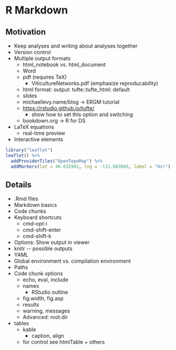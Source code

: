 # R Markdown 

## Motivation

- Keep analyses and writing about analyses together
- Version control
- Multiple output formats
	- html_notebook vs. html_document
	- Word
	- pdf (requires TeX)
		- ViticultureNetworks.pdf (emphasize reproducability)
	- html format:
		output:
  			tufte::tufte_html: default
	- slides
	- michaellevy.name/blog -> ERGM tutorial
	- https://rstudio.github.io/tufte/
		- show how to set this option and switching
	- bookdown.org -> R for DS
- LaTeX equations
	- real-time preview
- Interactive elements

```r
library("leaflet")
leaflet() %>%
  addProviderTiles("OpenTopoMap") %>%
  addMarkers(lat = 40.632991, lng = -111.803945, label = "Us!")
```

## Details 

- .Rmd files
- Markdown basics
- Code chunks
- Keyboard shortcuts
	- cmd-opt-i
	- cmd-shift-enter
	- cmd-shift-k
- Options: Show output in viewer
- knitr -- possible outputs
- YAML
- Global environment vs. compilation environment
- Paths 
- Code chunk options
	- echo, eval, include
	- names
		- RStudio outline
	- fig.width, fig.asp
	- results
	- warning, messages
	- Advanced: root.dir
- tables
	- kable
		- caption, align
	- for control see htmlTable + others

